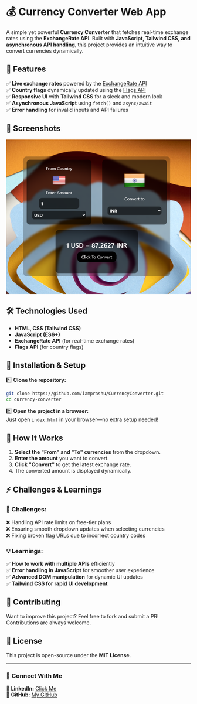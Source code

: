 # 💰 Currency Converter Web App  

A simple yet powerful **Currency Converter** that fetches real-time exchange rates using the **ExchangeRate API**. Built with **JavaScript, Tailwind CSS, and asynchronous API handling**, this project provides an intuitive way to convert currencies dynamically.  

## 🚀 Features  
✅ **Live exchange rates** powered by the [ExchangeRate API](https://www.exchangerate-api.com/)  
✅ **Country flags** dynamically updated using the [Flags API](https://flagsapi.com/)  
✅ **Responsive UI** with **Tailwind CSS** for a sleek and modern look  
✅ **Asynchronous JavaScript** using `fetch()` and `async/await`  
✅ **Error handling** for invalid inputs and API failures  

## 📸 Screenshots  
![Currency Converter Screenshot](Screenshot.png)  

## 🛠️ Technologies Used  
- **HTML, CSS (Tailwind CSS)**  
- **JavaScript (ES6+)**  
- **ExchangeRate API** (for real-time exchange rates)  
- **Flags API** (for country flags)  

## 🔧 Installation & Setup  

1️⃣ **Clone the repository:**  
```bash
git clone https://github.com/iamprashu/CurrencyConverter.git
cd currency-converter
```
  
2️⃣ **Open the project in a browser:**  
Just open `index.html` in your browser—no extra setup needed!  

## 🎯 How It Works  
1. **Select the "From" and "To" currencies** from the dropdown.  
2. **Enter the amount** you want to convert.  
3. **Click "Convert"** to get the latest exchange rate.  
4. The converted amount is displayed dynamically.  

## ⚡ Challenges & Learnings  
### **🔹 Challenges:**  
❌ Handling API rate limits on free-tier plans  
❌ Ensuring smooth dropdown updates when selecting currencies  
❌ Fixing broken flag URLs due to incorrect country codes  

### **💡 Learnings:**  
✅ **How to work with multiple APIs** efficiently  
✅ **Error handling in JavaScript** for smoother user experience  
✅ **Advanced DOM manipulation** for dynamic UI updates  
✅ **Tailwind CSS for rapid UI development**  

## 🌟 Contributing  
Want to improve this project? Feel free to fork and submit a PR! Contributions are always welcome.  

## 📜 License  
This project is open-source under the **MIT License**.  

---

### 🔗 **Connect With Me**  
💼 **LinkedIn:** [Click Me](https://linkedin.com/in/iamprashu)  
🐙 **GitHub:** [My GitHub](https://github.com/iamprashu)  

